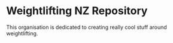 # Weightlifting NZ Repository

This organisation is dedicated to creating really cool stuff around weightlifting.
